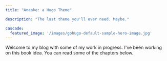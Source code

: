 ```yaml
---
title: "Ananke: a Hugo Theme"

description: "The last theme you'll ever need. Maybe."

cascade:
  featured_image: '/images/gohugo-default-sample-hero-image.jpg'
---
```

Welcome to my blog with some of my work in progress. I've been working on this book idea. You can read some of the chapters below.
